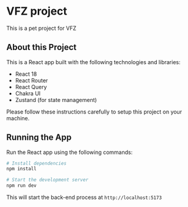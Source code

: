 # VFZ project

This is a pet project for VFZ

## About this Project

This is a React app built with the following technologies and libraries:

- React 18
- React Router
- React Query
- Chakra UI
- Zustand (for state management)

Please follow these instructions carefully to setup this project on your machine.

## Running the App

Run the React app using the following commands:

```bash
# Install dependencies
npm install

# Start the development server
npm run dev
```

This will start the back-end process at `http://localhost:5173`
